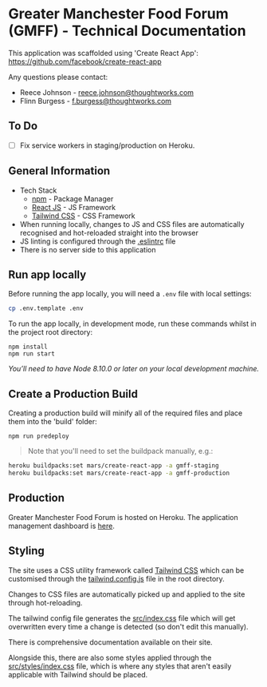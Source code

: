 # Greater Manchester Food Forum (GMFF) - Technical Documentation 

This application was scaffolded using 'Create React App': https://github.com/facebook/create-react-app

Any questions please contact: 

- Reece Johnson - [reece.johnson@thoughtworks.com](mailto:reece.johnson@thoughtworks.com) 
- Flinn Burgess - [f.burgess@thoughtworks.com](mailto:f.burgess@thoughtworks.com) 

## To Do

- [ ] Fix service workers in staging/production on Heroku.

## General Information
* Tech Stack
    * [npm](https://www.npmjs.com) - Package Manager
    * [React JS](https://reactjs.org/) - JS Framework
    * [Tailwind CSS](https://tailwindcss.com/docs/what-is-tailwind) - CSS Framework
* When running locally, changes to JS and CSS files are automatically recognised and hot-reloaded straight into the browser
* JS linting is configured through the [.eslintrc](.eslintrc) file 
* There is no server side to this application

## Run app locally 

Before running the app locally, you will need a `.env` file with local settings:
```bash
cp .env.template .env
```

To run the app locally, in development mode, run these commands whilst in the project root directory:

```
npm install
npm run start
```

*You’ll need to have Node 8.10.0 or later on your local development machine.*

## Create a Production Build
Creating a production build will minify all of the required files and place them into the 'build' folder:

```npm run predeploy```

> Note that you'll need to set the buildpack manually, e.g.:

```bash
heroku buildpacks:set mars/create-react-app -a gmff-staging
heroku buildpacks:set mars/create-react-app -a gmff-production
```

## Production

Greater Manchester Food Forum is hosted on Heroku. The application management dashboard is [here](https://dashboard.heroku.com/teams/greater-manchester-food-forum/apps).

## Styling 
The site uses a CSS utility framework called [Tailwind CSS](https://tailwindcss.com/docs/what-is-tailwind) which can be customised through the [tailwind.config.js](tailwind.config.js) file in the root directory. 

Changes to CSS files are automatically picked up and applied to the site through hot-reloading. 

The tailwind config file generates the [src/index.css](src/index.css) file which will get overwritten every time a change is detected (so don't edit this manually). 

There is comprehensive documentation available on their site. 

Alongside this, there are also some styles applied through the [src/styles/index.css](src/index.css) file, which is where any styles that aren't easily applicable with Tailwind should be placed.